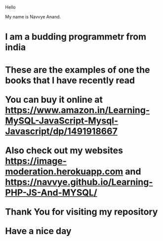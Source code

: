 Hello 

My name is Navvye Anand.

<h1> I am a budding programmetr from india <h1>
  
  These are the examples of one the books that I have recently read 
  
  You can buy it online at https://www.amazon.in/Learning-MySQL-JavaScript-Mysql-Javascript/dp/1491918667
  
  
  Also check out my websites https://image-moderation.herokuapp.com and https://navvye.github.io/Learning-PHP-JS-And-MYSQL/
  
  
  Thank You for visiting my repository
  
  Have a nice day
